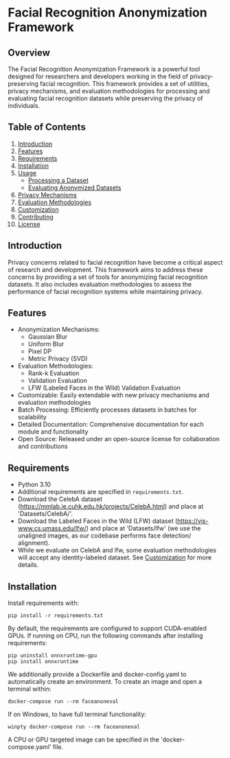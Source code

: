# Facial Recognition Anonymization Framework

## Overview

The Facial Recognition Anonymization Framework is a powerful tool designed for researchers and developers working in the field of privacy-preserving facial recognition. This framework provides a set of utilities, privacy mechanisms, and evaluation methodologies for processing and evaluating facial recognition datasets while preserving the privacy of individuals.

## Table of Contents

1. [Introduction](#introduction)
2. [Features](#features)
3. [Requirements](#requirements)
4. [Installation](#installation)
5. [Usage](#usage)
   - [Processing a Dataset](#processing-a-dataset)
   - [Evaluating Anonymized Datasets](#evaluating-anonymized-datasets)
6. [Privacy Mechanisms](#privacy-mechanisms)
7. [Evaluation Methodologies](#evaluation-methodologies)
8. [Customization](#customization)
9. [Contributing](#contributing)
10. [License](#license)

## Introduction

Privacy concerns related to facial recognition have become a critical aspect of research and development. This framework aims to address these concerns by providing a set of tools for anonymizing facial recognition datasets. It also includes evaluation methodologies to assess the performance of facial recognition systems while maintaining privacy.

## Features

- Anonymization Mechanisms: 
   - Gaussian Blur
   - Uniform Blur
   - Pixel DP
   - Metric Privacy (SVD)
- Evaluation Methodologies: 
   - Rank-k Evaluation
   - Validation Evaluation
   - LFW (Labeled Faces in the Wild) Validation Evaluation
- Customizable: Easily extendable with new privacy mechanisms and evaluation methodologies
- Batch Processing: Efficiently processes datasets in batches for scalability
- Detailed Documentation: Comprehensive documentation for each module and functionality
- Open Source: Released under an open-source license for collaboration and contributions

## Requirements

- Python 3.10
- Additional requirements are specified in `requirements.txt`.
- Download the CelebA dataset (https://mmlab.ie.cuhk.edu.hk/projects/CelebA.html) and place at 'Datasets/CelebA/'.
- Download the Labeled Faces in the Wild (LFW) dataset (https://vis-www.cs.umass.edu/lfw/) and place at 'Datasets/lfw' (we use the unaligned images, as our codebase performs face detection/ alignment).
- While we evaluate on CelebA and lfw, some evaluation methodologies will accept any identity-labeled dataset.  See [Customization](#customization) for more details.

## Installation

Install requirements with:
```
pip install -r requirements.txt
```

By default, the requirements are configured to support CUDA-enabled GPUs.  If running on CPU, run the following commands after installing requirements:
```
pip uninstall onnxruntime-gpu
pip install onnxruntime
```

We additionally provide a Dockerfile and docker-config.yaml to automatically create an environment.  To create an image and open a terminal within:
```
docker-compose run --rm faceanoneval
```

If on Windows, to have full terminal functionality:
```
winpty docker-compose run --rm faceanoneval
```
A CPU or GPU targeted image can be specified in the 'docker-compose.yaml' file.
